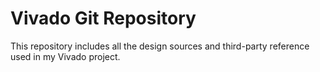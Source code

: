 # Vivado Git Repository

This repository includes all the design sources and third-party reference used in my Vivado project.
